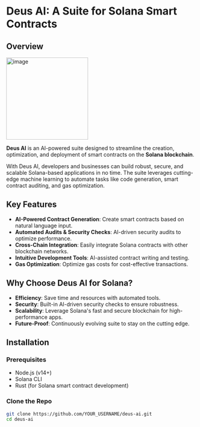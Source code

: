 # Deus AI: A Suite for Solana Smart Contracts

## Overview

<img width="217" alt="image" src="https://github.com/user-attachments/assets/51c31ddd-cb4b-4e5e-90b2-1862168d2649" />



**Deus AI** is an AI-powered suite designed to streamline the creation, optimization, and deployment of smart contracts on the **Solana blockchain**. 

With Deus AI, developers and businesses can build robust, secure, and scalable Solana-based applications in no time. The suite leverages cutting-edge machine learning to automate tasks like code generation, smart contract auditing, and gas optimization.

## Key Features
- **AI-Powered Contract Generation**: Create smart contracts based on natural language input.
- **Automated Audits & Security Checks**: AI-driven security audits to optimize performance.
- **Cross-Chain Integration**: Easily integrate Solana contracts with other blockchain networks.
- **Intuitive Development Tools**: AI-assisted contract writing and testing.
- **Gas Optimization**: Optimize gas costs for cost-effective transactions.

## Why Choose Deus AI for Solana?
- **Efficiency**: Save time and resources with automated tools.
- **Security**: Built-in AI-driven security checks to ensure robustness.
- **Scalability**: Leverage Solana's fast and secure blockchain for high-performance apps.
- **Future-Proof**: Continuously evolving suite to stay on the cutting edge.

## Installation

### Prerequisites
- Node.js (v14+)
- Solana CLI
- Rust (for Solana smart contract development)

### Clone the Repo
```bash
git clone https://github.com/YOUR_USERNAME/deus-ai.git
cd deus-ai
